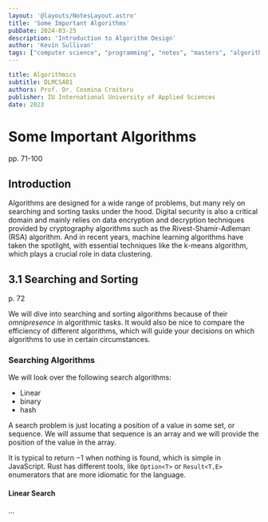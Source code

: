 ```yaml
---
layout: '@layouts/NotesLayout.astro'
title: 'Some Important Algorithms'
pubDate: 2024-03-25
description: 'Introduction to Algorithm Design'
author: 'Kevin Sullivan'
tags: ["computer science", "programming", "notes", "masters", "algorithmics", "algorithms"]
---
```


```yaml
title: Algorithmics
subtitle: DLMCSA01
authors: Prof. Dr. Cosmina Croitoru
publisher: IU International University of Applied Sciences
date: 2023
```

# Some Important Algorithms

pp. 71-100

## Introduction

Algorithms are designed for a wide range of problems, but many rely on searching and sorting tasks under the hood. Digital security is also a critical domain and mainly relies on data encryption and decryption techniques provided by cryptography algorithms such as the Rivest-Shamir-Adleman (RSA) algorithm. And in recent years, machine learning algorithms have taken the spotlight, with essential techniques like the k-means algorithm, which plays a crucial role in data clustering. 

## 3.1 Searching and Sorting

p. 72

We will dive into searching and sorting algorithms because of their _omnipresence_ in algorithmic tasks. It would also be nice to compare the efficiency of different algorithms, which will guide your decisions on which algorithms to use in certain circumstances.

### Searching Algorithms

We will look over the following search algorithms:
+ Linear
+ binary
+ hash

A search problem is just locating a position of a value in some set, or sequence. We will assume that sequence is an array and we will provide the position of the value in the array. 

It is typical to return $-1$ when nothing is found, which is simple in JavaScript. Rust has different tools, like `Option<T>` or `Result<T,E>` enumerators that are more idiomatic for the language. 

#### Linear Search

...